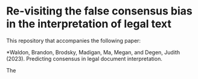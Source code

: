 # Re-visiting the false consensus bias in the interpretation of legal text 

This repository that accompanies the following paper: 

*Waldon, Brandon, Brodsky, Madigan, Ma, Megan, and Degen, Judith (2023). Predicting consensus in legal document interpretation. 

The 